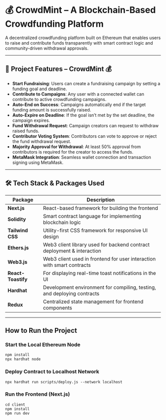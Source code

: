 # 💰 CrowdMint – A Blockchain-Based Crowdfunding Platform

A decentralized crowdfunding platform built on Ethereum that enables users to raise and contribute funds transparently with smart contract logic and community-driven withdrawal approvals.

---

## 🚀 Project Features – CrowdMint 💰

- **Start Fundraising**: Users can create a fundraising campaign by setting a funding goal and deadline.
- **Contribute to Campaigns**: Any user with a connected wallet can contribute to active crowdfunding campaigns.
- **Auto-End on Success**: Campaigns automatically end if the target funding amount is successfully raised.
- **Auto-Expire on Deadline**: If the goal isn’t met by the set deadline, the campaign expires.
- **Fund Withdrawal Request**: Campaign creators can request to withdraw raised funds.
- **Contributor Voting System**: Contributors can vote to approve or reject the fund withdrawal request.
- **Majority Approval for Withdrawal**: At least 50% approval from contributors is required for the creator to access the funds.
- **MetaMask Integration**: Seamless wallet connection and transaction signing using MetaMask.

---

## 🛠️ Tech Stack & Packages Used

| Package           | Description                                                                 |
|------------------|-----------------------------------------------------------------------------|
| **Next.js**       | React-based framework for building the frontend                            |
| **Solidity**      | Smart contract language for implementing blockchain logic                  |
| **Tailwind CSS**  | Utility-first CSS framework for responsive UI design                       |
| **Ethers.js**     | Web3 client library used for backend contract deployment & interaction     |
| **Web3.js**       | Web3 client used in frontend for user interaction with smart contracts     |
| **React-Toastify**| For displaying real-time toast notifications in the UI                     |
| **Hardhat**       | Development environment for compiling, testing, and deploying contracts     |
| **Redux**         | Centralized state management for frontend components                       |

---

##  How to Run the Project

### Start the Local Ethereum Node
```
npm install
npx hardhat node
```
### Deploy Contract to Localhost Network
```
npx hardhat run scripts/deploy.js --network localhost
```
### Run the Frontend (Next.js)
```
cd client
npm install
npm run dev
